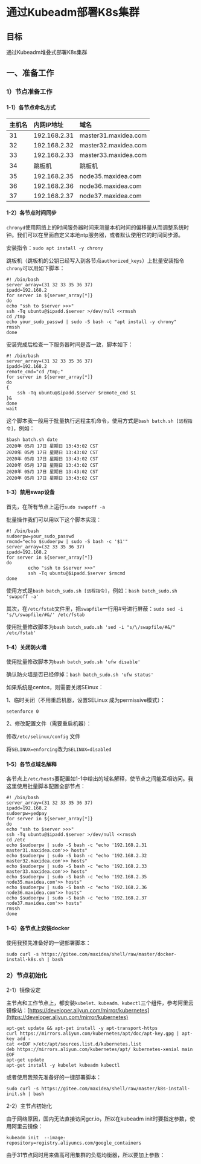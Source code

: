# 通过Kubeadm部署K8s集群

##  目标

通过Kubeadm堆叠式部署K8s集群

## 一、准备工作

### 1）节点准备工作

#### 1-1）各节点命名方式

| 主机名 | 内网IP地址 | 域名 |
| :--- | :--- | :--- |
| 31 | 192.168.2.31 | master31.maxidea.com |
| 32 | 192.168.2.32 | master32.maxidea.com |
| 33 | 192.168.2.33 | master33.maxidea.com |
| 34 | 跳板机 | 跳板机 |
| 35 | 192.168.2.35 | node35.maxidea.com |
| 36 | 192.168.2.36 | node36.maxidea.com |
| 37 | 192.168.2.37 | node37.maxidea.com |

#### 1-2）各节点时间同步

`chronyd`使用网络上的时间服务器时间来测量本机时间的偏移量从而调整系统时钟。我们可以在里面自定义本地ntp服务器，或者默认使用它的时间同步源。

安装指令：`sudo apt install -y chrony`

跳板机（跳板机的公钥已经写入到各节点`authorized_keys`）上批量安装指令`chrony`可以用如下脚本：

```text
#! /bin/bash
server_array=(31 32 33 35 36 37)
ipadd=192.168.2
for server in ${server_array[*]}
do
echo "ssh to $server >>>"
ssh -Tq ubuntu@$ipadd.$server >/dev/null <<rmssh
cd /tmp
echo your_sudo_passwd | sudo -S bash -c "apt install -y chrony"
rmssh
done
```

安装完成后检查一下服务器时间是否一致，脚本如下：

```text
#! /bin/bash
server_array=(31 32 33 35 36 37)
ipadd=192.168.2
remote_cmd="cd /tmp;"
for server in ${server_array[*]}
do
{
    ssh -Tq ubuntu@$ipadd.$server $remote_cmd $1
}&
done
wait
```

这个脚本我一般用于批量执行远程主机命令，使用方式是`bash batch.sh [远程指令]`，例如：

```text
$bash batch.sh date
2020年 05月 17日 星期日 13:43:02 CST
2020年 05月 17日 星期日 13:43:02 CST
2020年 05月 17日 星期日 13:43:02 CST
2020年 05月 17日 星期日 13:43:02 CST
2020年 05月 17日 星期日 13:43:02 CST
2020年 05月 17日 星期日 13:43:02 CST
```

#### 1-3）禁用swap设备

首先，在所有节点上运行`sudo swapoff -a`

批量操作我们可以用以下这个脚本实现：

```text
#! /bin/bash
sudoerpw=your_sudo_passwd
rmcmd="echo $sudoerpw | sudo -S bash -c '$1'"
server_array=(32 33 35 36 37)
ipadd=192.168.2
for server in ${server_array[*]}
do
        echo "ssh to $server >>>"
        ssh -Tq ubuntu@$ipadd.$server $rmcmd
done
```

使用方式是`bash batch_sudo.sh [远程指令]`，例如：`bash batch_sudo.sh 'swapoff -a'`

其次，在`/etc/fstab`文件里，把`swapfile`一行用\#号进行屏蔽：`sudo sed -i 's/\/swapfile/#&/' /etc/fstab`

使用批量修改脚本为`bash batch_sudo.sh 'sed -i "s/\/swapfile/#&/" /etc/fstab'`

#### 1-4）关闭防火墙

使用批量修改脚本为`bash batch_sudo.sh 'ufw disable'`

确认防火墙是否已经停掉：`bash batch_sudo.sh 'ufw status'`

如果系统是centos，则需要关闭SEinux：

1、临时关闭（不用重启机器，设置SELinux 成为permissive模式）：

`setenforce 0` 

2、修改配置文件（需要重启机器）：

修改`/etc/selinux/config` 文件

将`SELINUX=enforcing`改为`SELINUX=disabled`

#### 1-5）各节点域名解释

各节点上`/etc/hosts`要配置如1-1中给出的域名解释，使节点之间能互相访问。我这里使用批量脚本配置全部节点：

```text
#! /bin/bash
server_array=(31 32 33 35 36 37)
ipadd=192.168.2
sudoerpw=yedpay
for server in ${server_array[*]}
do
echo "ssh to $server >>>"
ssh -Tq ubuntu@$ipadd.$server >/dev/null <<rmssh
cd /etc
echo $sudoerpw | sudo -S bash -c "echo '192.168.2.31    master31.maxidea.com'>> hosts"
echo $sudoerpw | sudo -S bash -c "echo '192.168.2.32    master32.maxidea.com'>> hosts"
echo $sudoerpw | sudo -S bash -c "echo '192.168.2.33    master33.maxidea.com'>> hosts"
echo $sudoerpw | sudo -S bash -c "echo '192.168.2.35    node35.maxidea.com'>> hosts"
echo $sudoerpw | sudo -S bash -c "echo '192.168.2.36    node36.maxidea.com'>> hosts"
echo $sudoerpw | sudo -S bash -c "echo '192.168.2.37    node37.maxidea.com'>> hosts"
rmssh
done
```

#### 1-6）各节点上安装docker

使用我预先准备好的一键部署脚本：

```text
sudo curl -s https://gitee.com/maxidea/shell/raw/master/docker-install-k8s.sh | bash
```

### 2）节点初始化

2-1）镜像设定

主节点和工作节点上，都安装`kubelet、kubeadm、kubectl`三个组件，参考阿里云镜像站：[https://developer.aliyun.com/mirror/kubernetes](https://developer.aliyun.com/mirror/kubernetes)

```text
apt-get update && apt-get install -y apt-transport-https
curl https://mirrors.aliyun.com/kubernetes/apt/doc/apt-key.gpg | apt-key add - 
cat <<EOF >/etc/apt/sources.list.d/kubernetes.list
deb https://mirrors.aliyun.com/kubernetes/apt/ kubernetes-xenial main
EOF  
apt-get update
apt-get install -y kubelet kubeadm kubectl
```

或者使用我预先准备好的一键部署脚本：

```text
sudo curl -s https://gitee.com/maxidea/shell/raw/master/k8s-install-init.sh | bash
```

2-2）主节点初始化

由于网络原因，国内无法直接访问gcr.io，所以在kubeadm init时要指定参数，使用阿里云镜像：

```text
kubeadm init  --image-repository=registry.aliyuncs.com/google_containers
```

由于31节点同时用来做高可用集群的负载均衡器，所以要加上参数：













